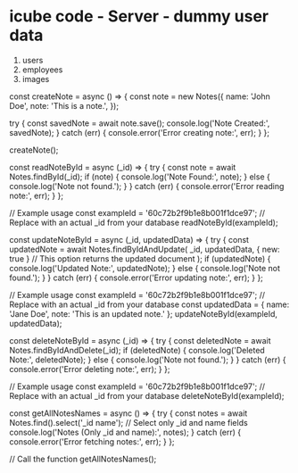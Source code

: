 

# icube code - Server - dummy user data

1. users
2. employees
3. images



<!-- Examples for MONGO DB CRUD -->

<!-- Create -->
const createNote = async () => {
  const note = new Notes({
    name: 'John Doe',
    note: 'This is a note.',
  });

  try {
    const savedNote = await note.save();
    console.log('Note Created:', savedNote);
  } catch (err) {
    console.error('Error creating note:', err);
  }
};

createNote();




<!-- GET BY ID -->
const readNoteById = async (_id) => {
  try {
    const note = await Notes.findById(_id);
    if (note) {
      console.log('Note Found:', note);
    } else {
      console.log('Note not found.');
    }
  } catch (err) {
    console.error('Error reading note:', err);
  }
};

// Example usage
const exampleId = '60c72b2f9b1e8b001f1dce97'; // Replace with an actual _id from your database
readNoteById(exampleId);




<!-- Update -->
const updateNoteById = async (_id, updatedData) => {
  try {
    const updatedNote = await Notes.findByIdAndUpdate(
      _id,
      updatedData,
      { new: true } // This option returns the updated document
    );
    if (updatedNote) {
      console.log('Updated Note:', updatedNote);
    } else {
      console.log('Note not found.');
    }
  } catch (err) {
    console.error('Error updating note:', err);
  }
};

// Example usage
const exampleId = '60c72b2f9b1e8b001f1dce97'; // Replace with an actual _id from your database
const updatedData = { name: 'Jane Doe', note: 'This is an updated note.' };
updateNoteById(exampleId, updatedData);




<!-- Delete -->
const deleteNoteById = async (_id) => {
  try {
    const deletedNote = await Notes.findByIdAndDelete(_id);
    if (deletedNote) {
      console.log('Deleted Note:', deletedNote);
    } else {
      console.log('Note not found.');
    }
  } catch (err) {
    console.error('Error deleting note:', err);
  }
};

// Example usage
const exampleId = '60c72b2f9b1e8b001f1dce97'; // Replace with an actual _id from your database
deleteNoteById(exampleId);



<!-- Only Id and name -->

const getAllNotesNames = async () => {
  try {
    const notes = await Notes.find().select('_id name');  // Select only _id and name fields
    console.log('Notes (Only _id and name):', notes);
  } catch (err) {
    console.error('Error fetching notes:', err);
  }
};

// Call the function
getAllNotesNames();
